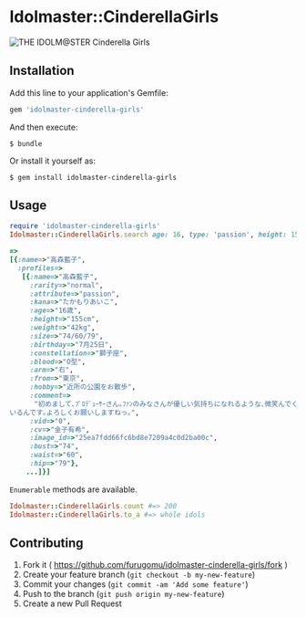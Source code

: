 # Idolmaster::CinderellaGirls

![THE IDOLM@STER Cinderella Girls](http://cinderella.idolmaster.jp/images/logo_cin.png)

## Installation

Add this line to your application's Gemfile:

```ruby
gem 'idolmaster-cinderella-girls'
```

And then execute:

    $ bundle

Or install it yourself as:

    $ gem install idolmaster-cinderella-girls

## Usage

```ruby
require 'idolmaster-cinderella-girls'
Idolmaster::CinderellaGirls.search age: 16, type: 'passion', height: 155
```
```ruby
=>
[{:name=>"高森藍子",
  :profiles=>
   [{:name=>"高森藍子",
     :rarity=>"normal",
     :attribute=>"passion",
     :kana=>"たかもりあいこ",
     :age=>"16歳",
     :height=>"155cm",
     :weight=>"42kg",
     :size=>"74/60/79",
     :birthday=>"7月25日",
     :constellation=>"獅子座",
     :blood=>"O型",
     :arm=>"右",
     :from=>"東京",
     :hobby=>"近所の公園をお散歩",
     :comment=>
      "初めまして､ﾌﾟﾛﾃﾞｭｰｻｰさん｡ﾌｧﾝのみなさんが優しい気持ちになれるような､微笑んでくれるようなｱｲﾄﾞﾙを目指したいと思って
いるんです｡よろしくお願いしますねっ｡",
     :vid=>"0",
     :cv=>"金子有希",
     :image_id=>"25ea7fdd66fc6bd8e7209a4c0d2ba00c",
     :bust=>"74",
     :waist=>"60",
     :hip=>"79"},
    ...]}]
```

`Enumerable` methods are available.

```ruby
Idolmaster::CinderellaGirls.count #=> 200
Idolmaster::CinderellaGirls.to_a #=> whole idols
```

## Contributing

1. Fork it ( https://github.com/furugomu/idolmaster-cinderella-girls/fork )
2. Create your feature branch (`git checkout -b my-new-feature`)
3. Commit your changes (`git commit -am 'Add some feature'`)
4. Push to the branch (`git push origin my-new-feature`)
5. Create a new Pull Request
